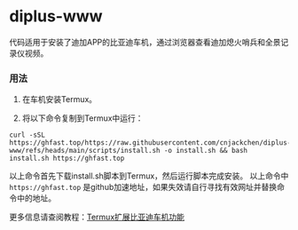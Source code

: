 # diplus-www

代码适用于安装了迪加APP的比亚迪车机，通过浏览器查看迪加熄火哨兵和全景记录仪视频。

### 用法
1. 在车机安装Termux。

2. 将以下命令复制到Termux中运行：
```
curl -sSL https://ghfast.top/https://raw.githubusercontent.com/cnjackchen/diplus-www/refs/heads/main/scripts/install.sh -o install.sh && bash install.sh https://ghfast.top
```
以上命令首先下载install.sh脚本到Termux，然后运行脚本完成安装。
以上命令中 `https://ghfast.top` 是github加速地址，如果失效请自行寻找有效网址并替换命令中的地址。


更多信息请查阅教程：[Termux扩展比亚迪车机功能](https://docs.qq.com/doc/DWHVwWE1RYVBES2Fz)
